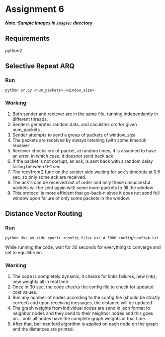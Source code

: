 # Assignment 6

***Note: Sample Images in `Images/` directory***

## Requirements
python2

## Selective Repeat ARQ

### Run
```
python sr.py <num_packets> <window_size>
```
### Working
1. Both sender and reciever are in the same file, running independantly in different threads.
2. Senders generates random data, and caculates crc for given num_packets
3. Sender attempts to send a group of packets of window_size
4. The packets are received by always listening (with some timeout) receiver
5. Reciever checks crc of packet, at random times, it is assumed to have an error, in which case, it doesnot send back ack
6. If the packet is not corrupt, an ack, is sent back with a random delay falling between 0-1 sec.
7. The recvfrom() func on the sender side waiting for ack's timeouts at 0.5 sec, so only some ack are received.
8. The ack's can be received out of order and only those unsuccesful packets will be sent again with some more packets to fill the window
9. This protocol is more efficient that go-back-n since it does not send full window upon failure of only some packets in the window.


## Distance Vector Routing

### Run
```
python dvr.py <id> <port> <config_file> ex: A 5000 config/configA.txt
```
While running the code, wait for 30 seconds for everything to converge and set to equillibruim.  


### Working 
1. The code is completely dynamic, it checks for links failures, new links, new weights all in real time.
2. Once in 30 sec, the code checks the config file to check for updated cost values.
3. Run any number of nodes according to the config file (should be strictly correct) and upon receiving messages, the distance will be updated.
4. The graph weights from individual nodes are send in json format to neighbor nodes and they send to their neighbor nodes and this goes on... until all nodes have the complete graph weights at that time.
5. After that, bellman ford algorithm is applied on each node on the graph and the distances are printed.
